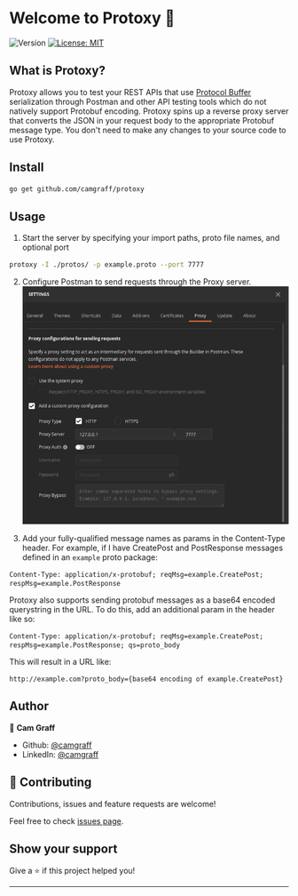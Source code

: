 # Welcome to Protoxy 👋
![Version](https://img.shields.io/badge/version-0.1-blue.svg?cacheSeconds=2592000)
[![License: MIT](https://img.shields.io/badge/License-MIT-yellow.svg)](#)

## What is Protoxy?
Protoxy allows you to test your REST APIs that use [Protocol Buffer](https://developers.google.com/protocol-buffers) serialization through Postman and other API testing tools which do not natively support Protobuf encoding. Protoxy spins up a reverse proxy server that converts the JSON in your request body to the appropriate Protobuf message type. You don't need to make any changes to your source code to use Protoxy.

## Install

```sh
go get github.com/camgraff/protoxy
```

## Usage

1. Start the server by specifying your import paths, proto file names, and optional port
```sh
protoxy -I ./protos/ -p example.proto --port 7777
```

2. Configure Postman to send requests through the Proxy server.
![Postman proxy config](https://raw.githubusercontent.com/camgraff/protoxy/master/media/postman-config.png)

3. Add your fully-qualified message names as params in the Content-Type header. For example, if I have CreatePost and PostResponse messages defined in an `example` proto package:
```
Content-Type: application/x-protobuf; reqMsg=example.CreatePost; respMsg=example.PostResponse
```
Protoxy also supports sending protobuf messages as a base64 encoded querystring in the URL. To do this, add an additional param in the header like so:
```
Content-Type: application/x-protobuf; reqMsg=example.CreatePost; respMsg=example.PostResponse; qs=proto_body
```
This will result in a URL like:
```
http://example.com?proto_body={base64 encoding of example.CreatePost}
```


## Author

👤 **Cam Graff**

* Github: [@camgraff](https://github.com/camgraff)
* LinkedIn: [@camgraff](https://linkedin.com/in/camgraff)

## 🤝 Contributing

Contributions, issues and feature requests are welcome!

Feel free to check [issues page](https://github.com/camgraff/protoxy/issues). 

## Show your support

Give a ⭐️ if this project helped you!


***
